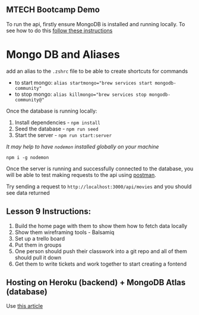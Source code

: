 ## MTECH Bootcamp Demo

To run the api, firstly ensure MongoDB is installed and running locally. To see how to do this [follow these instructions]('https://docs.mongodb.com/manual/installation/')

# Mongo DB and Aliases

add an alias to the `.zshrc` file to be able to create shortcuts for commands

- to start mongo: `alias startmongo="brew services start mongodb-community"`
- to stop mongo: `alias killmongo="brew services stop mongodb-community@"`

Once the database is running locally:

1. Install dependencies - `npm install`
2. Seed the database - `npm run seed`
3. Start the server - `npm run start:server`

<em>It may help to have `nodemon` installed globally on your machine</em>

`npm i -g nodemon`

Once the server is running and successfully connected to the database, you will be able to test making requests to the api using [postman]('https://www.postman.com/downloads/).

Try sending a request to `http://localhost:3000/api/movies` and you should see data returned

## Lesson 9 Instructions:

1. Build the home page with them to show them how to fetch data locally
2. Show them wireframing tools - Balsamiq
3. Set up a trello board
4. Put them in groups
5. One person should push their classwork into a git repo and all of them should pull it down
6. Get them to write tickets and work together to start creating a fontend

## Hosting on Heroku (backend) + MongoDB Atlas (database)

Use [this article](https://coding-boot-camp.github.io/full-stack/mongodb/deploy-with-heroku-and-mongodb-atlas)
